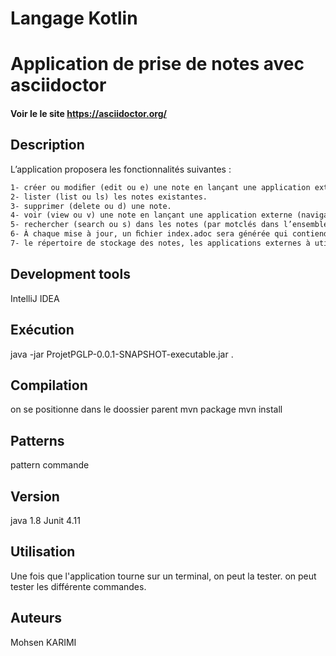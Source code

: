 # Langage Kotlin
# Application de prise de notes avec asciidoctor
#### Voir le le site https://asciidoctor.org/

## Description
L’application proposera les fonctionnalités suivantes :
```markdown
1- créer ou modiﬁer (edit ou e) une note en lançant une application externe (éditeur de texte comme Visual Studio Code ou Vim);
2- lister (list ou ls) les notes existantes.
3- supprimer (delete ou d) une note.
4- voir (view ou v) une note en lançant une application externe (navigateur avec un plugin adapté pour Firefox ou Chrome).
5- rechercher (search ou s) dans les notes (par motclés dans l’ensemble de la note ou dans un élément particulier comme le titre ou un attribut).
6- À chaque mise à jour, un ﬁchier index.adoc sera générée qui contiendra des listes denotes classées par ordre alphabétique de titre selon diﬀérents critères de regroupement : toutes les notes, selon l’attribut contexte, selon l’attribut projet et enﬁn par mois.
7- le répertoire de stockage des notes, les applications externes à utiliser, ...devront être modiﬁables dans un ﬁchier de conﬁguration.
```

## Development tools

IntelliJ IDEA

## Exécution

java -jar ProjetPGLP-0.0.1-SNAPSHOT-executable.jar .

## Compilation
on se positionne dans le doossier parent
mvn package
mvn install

## Patterns
pattern commande
## Version
java 1.8
Junit 4.11
## Utilisation
Une fois que l'application tourne sur un terminal, on peut la tester.
on peut tester les différente commandes.
## Auteurs
Mohsen KARIMI

